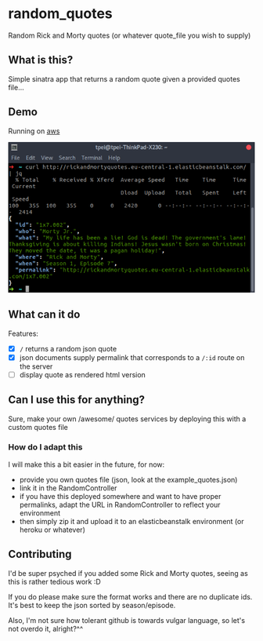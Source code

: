 # random_quotes
Random Rick and Morty quotes (or whatever quote_file you wish to supply)

## What is this?
Simple sinatra app that returns a random quote given a provided quotes
file...

## Demo
Running on [aws](http://rickandmortyquotes.eu-central-1.elasticbeanstalk.com/)

![curl demo](https://raw.githubusercontent.com/TPei/random_quotes/master/api_demo.png)

## What can it do
Features:
- [x] `/` returns a random json quote
- [x] json documents supply permalink that corresponds to a `/:id` route on the
  server
- [ ] display quote as rendered html version

## Can I use this for anything?
Sure, make your own /awesome/ quotes services by deploying this with a
custom quotes file

### How do I adapt this
I will make this a bit easier in the future, for now:
- provide you own quotes file (json, look at the example_quotes.json)
- link it in the RandomController
- if you have this deployed somewhere and want to have proper
  permalinks, adapt the URL in RandomController to reflect your
environment
- then simply zip it and upload it to an elasticbeanstalk environment (or
heroku or whatever)

## Contributing
I'd be super psyched if you added some Rick and Morty quotes, seeing as
this is rather tedious work :D

If you do please make sure the format works and there are no duplicate
ids. It's best to keep the json sorted by season/episode.

Also, I'm not sure how tolerant github is towards vulgar language, so
let's not overdo it, alright?^^
